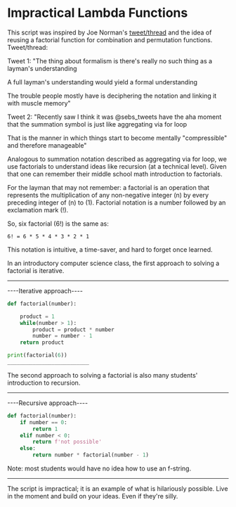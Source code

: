 # Impractical Lambda Functions
This script was inspired by Joe Norman's [tweet/thread](https://twitter.com/normonics/status/1450474773411151878?s=20) and the idea of reusing a factorial 
function for combination and permutation functions.
Tweet/thread: 

Tweet 1:
"The thing about formalism is there's really no such thing as a layman's understanding
 
   A full layman's understanding would yield a formal understanding
 
   The trouble people mostly have is deciphering the notation and linking it with muscle memory"

Tweet 2:
  "Recently saw I think it was 
   @sebs_tweets
   have the aha moment that the summation symbol is just like aggregating via for loop

   That is the manner in which things start to become mentally "compressible" and therefore manageable"


Analogous to summation notation described as aggregating via for loop, we use factorials to understand
ideas like recursion (at a technical level). Given that one can remember their middle school math
introduction to factorials.

For the layman that may not remember: a factorial is an operation that represents the multiplication
of any non-negative integer (n) by every preceding integer of (n) to (1). Factorial notation is a 
number followed by an exclamation mark (!).

So, six factorial (6!) is the same as:

    6! = 6 * 5 * 4 * 3 * 2 * 1

This notation is intuitive, a time-saver, and hard to forget once learned.

In an introductory computer science class, the first approach to solving a factorial is iterative.
__________________________
----Iterative approach----
```python
def factorial(number):

    product = 1
    while(number > 1):
        product = product * number
        number = number - 1
    return product

print(factorial(6))
__________________________
```


The second approach to solving a factorial is also many students' introduction to recursion.
__________________________
----Recursive approach----
```python
def factorial(number):
    if number == 0:
        return 1
    elif number < 0:
        return f'not possible'
    else:
        return number * factorial(number - 1)
```
Note: most students would have no idea how to use an f-string.
__________________________


The script is impractical; it is an example of what is hilariously possible.
Live in the moment and build on your ideas. Even if they're silly.




